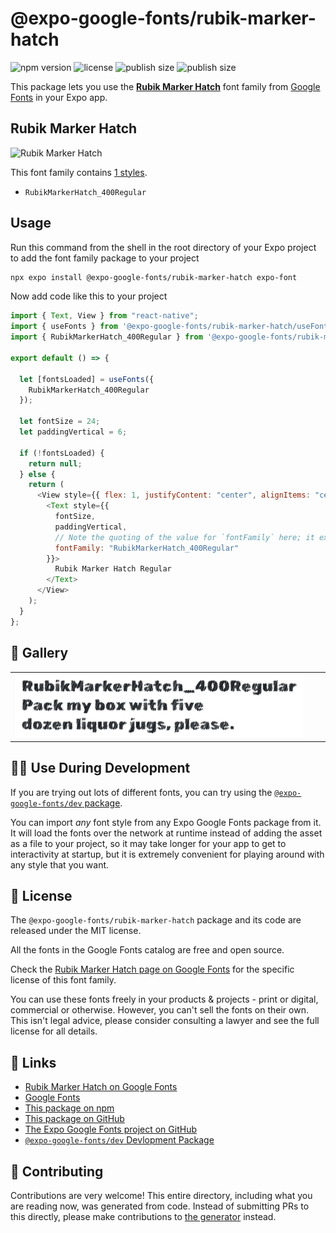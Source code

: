 # @expo-google-fonts/rubik-marker-hatch

![npm version](https://flat.badgen.net/npm/v/@expo-google-fonts/rubik-marker-hatch)
![license](https://flat.badgen.net/github/license/expo/google-fonts)
![publish size](https://flat.badgen.net/packagephobia/install/@expo-google-fonts/rubik-marker-hatch)
![publish size](https://flat.badgen.net/packagephobia/publish/@expo-google-fonts/rubik-marker-hatch)

This package lets you use the [**Rubik Marker Hatch**](https://fonts.google.com/specimen/Rubik+Marker+Hatch) font family from [Google Fonts](https://fonts.google.com/) in your Expo app.

## Rubik Marker Hatch

![Rubik Marker Hatch](./font-family.png)

This font family contains [1 styles](#-gallery).

- `RubikMarkerHatch_400Regular`

## Usage

Run this command from the shell in the root directory of your Expo project to add the font family package to your project

```sh
npx expo install @expo-google-fonts/rubik-marker-hatch expo-font
```

Now add code like this to your project

```js
import { Text, View } from "react-native";
import { useFonts } from '@expo-google-fonts/rubik-marker-hatch/useFonts';
import { RubikMarkerHatch_400Regular } from '@expo-google-fonts/rubik-marker-hatch/400Regular';

export default () => {

  let [fontsLoaded] = useFonts({
    RubikMarkerHatch_400Regular
  });

  let fontSize = 24;
  let paddingVertical = 6;

  if (!fontsLoaded) {
    return null;
  } else {
    return (
      <View style={{ flex: 1, justifyContent: "center", alignItems: "center" }}>
        <Text style={{
          fontSize,
          paddingVertical,
          // Note the quoting of the value for `fontFamily` here; it expects a string!
          fontFamily: "RubikMarkerHatch_400Regular"
        }}>
          Rubik Marker Hatch Regular
        </Text>
      </View>
    );
  }
};
```

## 🔡 Gallery


||||
|-|-|-|
|![RubikMarkerHatch_400Regular](./400Regular/RubikMarkerHatch_400Regular.ttf.png)||||


## 👩‍💻 Use During Development

If you are trying out lots of different fonts, you can try using the [`@expo-google-fonts/dev` package](https://github.com/expo/google-fonts/tree/master/font-packages/dev#readme).

You can import _any_ font style from any Expo Google Fonts package from it. It will load the fonts over the network at runtime instead of adding the asset as a file to your project, so it may take longer for your app to get to interactivity at startup, but it is extremely convenient for playing around with any style that you want.


## 📖 License

The `@expo-google-fonts/rubik-marker-hatch` package and its code are released under the MIT license.

All the fonts in the Google Fonts catalog are free and open source.

Check the [Rubik Marker Hatch page on Google Fonts](https://fonts.google.com/specimen/Rubik+Marker+Hatch) for the specific license of this font family.

You can use these fonts freely in your products & projects - print or digital, commercial or otherwise. However, you can't sell the fonts on their own. This isn't legal advice, please consider consulting a lawyer and see the full license for all details.

## 🔗 Links

- [Rubik Marker Hatch on Google Fonts](https://fonts.google.com/specimen/Rubik+Marker+Hatch)
- [Google Fonts](https://fonts.google.com/)
- [This package on npm](https://www.npmjs.com/package/@expo-google-fonts/rubik-marker-hatch)
- [This package on GitHub](https://github.com/expo/google-fonts/tree/master/font-packages/rubik-marker-hatch)
- [The Expo Google Fonts project on GitHub](https://github.com/expo/google-fonts)
- [`@expo-google-fonts/dev` Devlopment Package](https://github.com/expo/google-fonts/tree/master/font-packages/dev)

## 🤝 Contributing

Contributions are very welcome! This entire directory, including what you are reading now, was generated from code. Instead of submitting PRs to this directly, please make contributions to [the generator](https://github.com/expo/google-fonts/tree/master/packages/generator) instead.
